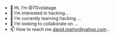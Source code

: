 - 👋 Hi, I’m @7Gvolatage
- 👀 I’m interested in hacking...
- 🌱 I’m currently learning hacking ...
- 💞️ I’m looking to collaborate on ...
- 📫 How to reach me david.martyr@yahoo.com...

<!---
7Gvolatage/7Gvolatage is a ✨ special ✨ repository because its `README.md` (this file) appears on your GitHub profile.
You can click the Preview link to take a look at your changes.
--->
